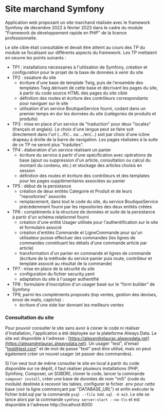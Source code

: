 # Site marchand Symfony

Application web proposant un site marchand réalisée avec le framework Symfony de décembre 2022 à février 2023 dans le cadre du module "Framework de développement rapide en PHP" de la licence professionnelle.

Le site cible était consultable et devait être atteint au cours des TP du module se focalisant sur différents aspects du framework. Les TP mettaient en oeuvre les points suivants :
- TP1 : installations nécessaires à l'utilisation de Symfony, création et configuration pour le projet de la base de données à venir du site
- TP2 : ossature du site
  * écriture d'une base de template Twig, puis de l'ensemble des templates Twig dérivant de cette base et décrivant les pages du site, à partir du code source HTML des pages du site cible
  * définition des routes et écriture des contrôleurs correspondants pour naviguer sur le site
  * utilisation d'un service BoutiqueService fourni, codant dans un premier temps en dur les données du site (catégories de produits et produits)
- TP3 : mise en place d'un service de "traduction" pour deux "locales" (français et anglais). Le choix d'une langue peut se faire soit directement dans l'url (.../fr/... ou .../en/...) soit par choix d'une icône drapeau à droite de la barre de navigation. Les pages réalisées à la suite de ce TP ne seront plus "traduites".
- TP4 : élaboration d'un service réalisant un panier
  * écriture du service à partir d'une spécification avec opérations de base (ajout ou suppression d'un article, consultation ou calcul du montant du contenu, etc.) et stockage des articles choisis en session
  * définition des routes et écriture des contrôleurs et des templates pour les pages supplémentaires associées au panier
- TP5 : début de la persistance
  * création de deux entités Categorie et Produit et de leurs "repositories" associés
  * remplacement, dans tout le code du site, du service BoutiqueService précédemment fourni par les repositories des deux entités créées
- TP6 : compléments à la structure de données et suite de la persistance à partir d'un schéma relationnel fourni
  * création d'une entité Usager utilisée pour l'authentification sur le site et formulaire associé
  * création d'entités Commande et LigneCommande pour qu'un utilisateur puisse effectuer des commandes (les lignes de commandes constituant les détails d'une commande article par article)
  * transformation d'un panier en commande et lignes de commande (écriture de la méthode du service panier puis route, contrôleur et template associé au résultat de la commande)
- TP7 : mise en place de la sécurité du site
  * configuration du fichier security.yaml
  * adaptation du site à l'usager authentifié
- TP8 : formulaire d'inscription d'un usager basé sur le "form builder" de Symfony
- TP9, parmi les compléments proposés (top ventes, gestion des devises, envoi de mails, captcha) :
  * écriture d'une side bar donnant les meilleurs ventes

### Consultation du site

Pour pouvoir consulter le site sans avoir à cloner le code ni réaliser d'installation, l'application a été déployée sur la plateforme Always Data. Le site est disponible à l'adresse : [https://alexandrelaurac.alwaysdata.net](https://alexandrelaurac.alwaysdata.net). Un usager "test", d'email "test@test.com" et de mot de passe "test" peut être utilisé, mais on peut également créer un nouvel usager (et passer des commandes).

Si l'on veut tout de même consulter le site en local à partir du code disponible sur ce dépôt, il faut réaliser plusieurs installations (PHP, Symfony, Composer, un SGBDR), cloner le code, lancer la commande `composer install`, créer une base de données de nom "mi5" (code du module) destinée à recevoir les tables, configurer le fichier .env pour cette base (voir la ligne commençant par "DATABASE_URL") et enfin exécuter le fichier bdd.sql par la commande `psql --file bdd.sql -U mi5`. Le site se lance alors par la commande `symfony server:start --no-tls` et est disponible à l'adresse http://localhost:8000